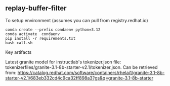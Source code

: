 ## replay-buffer-filter

To setup environment (assumes you can pull from registry.redhat.io)

```
conda create --prefix condaenv python=3.12
conda activate  condaenv
pip install -r requirements.txt
bash call.sh
```

Key artifacts

Latest granite model for instructlab's tokenizer.json file: tokenizerfiles/granite-3.1-8b-starter-v2.1/tokenizer.json. Can be retrieved from: https://catalog.redhat.com/software/containers/rhelai1/granite-3.1-8b-starter-v2.1/683eb332cd4c9ca32ff898a3?gs&q=granite-3.1-8b-starter

